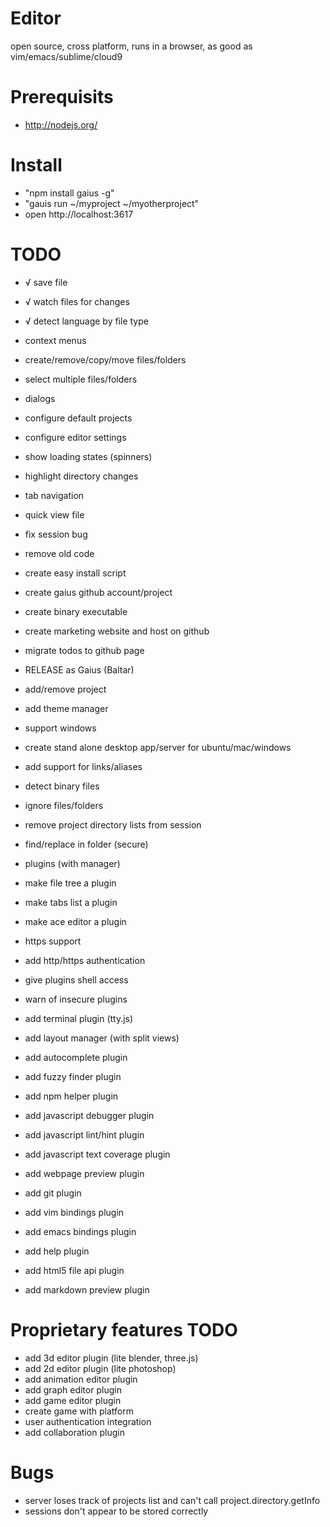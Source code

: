 # Editor

open source, cross platform, runs in a browser, as good as vim/emacs/sublime/cloud9


# Prerequisits

* http://nodejs.org/


# Install

* "npm install gaius -g"
* "gauis run ~/myproject ~/myotherproject"
* open http://localhost:3617


# TODO

* √ save file
* √ watch files for changes
* √ detect language by file type
* context menus
* create/remove/copy/move files/folders
* select multiple files/folders
* dialogs
* configure default projects
* configure editor settings
* show loading states (spinners)
* highlight directory changes
* tab navigation
* quick view file
* fix session bug

* remove old code
* create easy install script
* create gaius github account/project
* create binary executable
* create marketing website and host on github
* migrate todos to github page
* RELEASE as Gaius (Baltar)

* add/remove project
* add theme manager
* support windows
* create stand alone desktop app/server for ubuntu/mac/windows
* add support for links/aliases
* detect binary files
* ignore files/folders
* remove project directory lists from session
* find/replace in folder (secure)
* plugins (with manager)
* make file tree a plugin
* make tabs list a plugin
* make ace editor a plugin
* https support
* add http/https authentication
* give plugins shell access
* warn of insecure plugins
* add terminal plugin (tty.js)
* add layout manager (with split views)
* add autocomplete plugin
* add fuzzy finder plugin
* add npm helper plugin
* add javascript debugger plugin
* add javascript lint/hint plugin
* add javascript text coverage plugin
* add webpage preview plugin
* add git plugin
* add vim bindings plugin
* add emacs bindings plugin
* add help plugin
* add html5 file api plugin
* add markdown preview plugin


# Proprietary features TODO

* add 3d editor plugin (lite blender, three.js)
* add 2d editor plugin (lite photoshop)
* add animation editor plugin
* add graph editor plugin
* add game editor plugin
* create game with platform
* user authentication integration
* add collaboration plugin


# Bugs

* server loses track of projects list and can't call project.directory.getInfo
* sessions don't appear to be stored correctly
